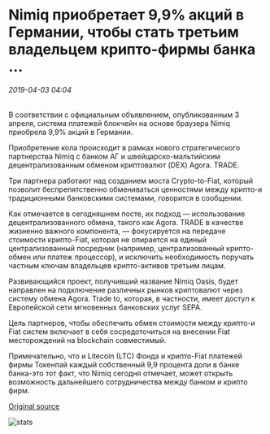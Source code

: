 # Nimiq приобретает 9,9% акций в Германии, чтобы стать третьим владельцем крипто-фирмы банка ...

###### 2019-04-03 04:04

В соответствии с официальным объявлением, опубликованным 3 апреля, система платежей блокчейн на основе браузера Nimiq приобрела 9,9% акций в Германии.

Приобретение кола происходит в рамках нового стратегического партнерства Nimiq с банком АГ и швейцарско-мальтийским децентрализованным обменом криптовалют (DEX) Agora. TRADE.

Три партнера работают над созданием моста Crypto-to-Fiat, который позволит беспрепятственно обмениваться ценностями между крипто-и традиционными банковскими системами, говорится в сообщении.

Как отмечается в сегодняшнем посте, их подход — использование децентрализованного обмена, такого как Agora. TRADE в качестве жизненно важного компонента, — фокусируется на передаче стоимости крипто-Fiat, которая не опирается на единый централизованный посредник (например, централизованный крипто-обмен или платеж процессор), и исключить необходимость поручать частным ключам владельцев крипто-активов третьим лицам.

Развивающийся проект, получивший название Nimiq Oasis, будет направлен на подключение различных рынков криптовалют через систему обмена Agora. Trade to, которая, в частности, имеет доступ к Европейской сети мгновенных банковских услуг SEPA.

Цель партнеров, чтобы обеспечить обмен стоимости между крипто-и Fiat систем включает в себя сосредоточиться на внесении Fiat месторождений на blockchain совместимый.

Примечательно, что и Litecoin (LTC) Фонда и крипто-Fiat платежей фирмы Токенпай каждый собственный 9,9 процента доли в банке банка-это тот факт, что Nimiq сегодня отмечает, может открыть возможность дальнейшего сотрудничества между банком и крипто фирм.

[Original source](https://cointelegraph.com/news/nimiq-acquires-99-stake-in-germanys-weg-ag-to-become-banks-third-crypto-firm-owner)

![stats](https://c.statcounter.com/11760860/0/a89fa40b/1/ "stats")